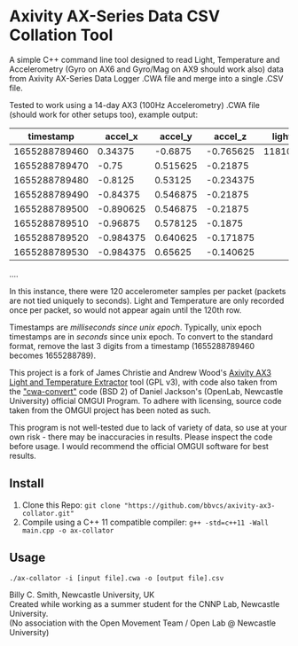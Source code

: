 # Axivity AX-Series Data CSV Collation Tool

A simple C++ command line tool designed to read Light, Temperature and Accelerometry (Gyro on AX6 and Gyro/Mag on AX9 should work also) data from Axivity AX-Series Data Logger .CWA file and merge into a single .CSV file.

Tested to work using a 14-day AX3 (100Hz Accelerometry) .CWA file (should work for other setups too), example output:

| timestamp     | accel_x   | accel_y  | accel_z   | light   | temperature |
|---------------|-----------|----------|-----------|---------|-------------|
| 1655288789460 | 0.34375   | -0.6875  | -0.765625 | 11810.4 | 31.4453     |
| 1655288789470 | -0.75     | 0.515625 | -0.21875  |         |             |
| 1655288789480 | -0.8125   | 0.53125  | -0.234375 |         |             |
| 1655288789490 | -0.84375  | 0.546875 | -0.21875  |         |             |
| 1655288789500 | -0.890625 | 0.546875 | -0.21875  |         |             |
| 1655288789510 | -0.96875  | 0.578125 | -0.1875   |         |             |
| 1655288789520 | -0.984375 | 0.640625 | -0.171875 |         |             |
| 1655288789530 | -0.984375 | 0.65625  | -0.140625 |
....

In this instance, there were 120 accelerometer samples per packet (packets are not tied uniquely to seconds). Light and Temperature are only recorded once per packet, so would not appear again until the 120th row.

Timestamps are *milliseconds since unix epoch*. Typically, unix epoch timestamps are in *seconds* since unix epoch. To convert to the standard format, remove the last 3 digits from a timestamp (1655288789460 becomes 1655288789). 

This project is a fork of James Christie and Andrew Wood's [Axivity AX3 Light and Temperature Extractor](https://github.com/jlc-christie/axivity-ax3-tool) tool (GPL v3), with code also taken from the ["cwa-convert"](https://github.com/digitalinteraction/openmovement/blob/master/Software/AX3/cwa-convert/c/main.c) code (BSD 2) of Daniel Jackson's (OpenLab, Newcastle University) official OMGUI Program. To adhere with licensing, source code taken from the OMGUI project has been noted as such.

This program is not well-tested due to lack of variety of data, so use at your own risk - there may be inaccuracies in results. Please inspect the code before usage. I would recommend the official OMGUI software for best results.

## Install
1. Clone this Repo:
`git clone "https://github.com/bbvcs/axivity-ax3-collator.git"`
2. Compile using a C++ 11 compatible compiler:
`g++ -std=c++11 -Wall main.cpp -o ax-collator`

## Usage
`./ax-collator -i [input file].cwa -o [output file].csv`


Billy C. Smith, Newcastle University, UK   
Created while working as a summer student for the CNNP Lab, Newcastle University.   
(No association with the Open Movement Team / Open Lab @ Newcastle University)   






